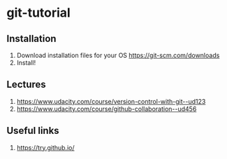 # git-tutorial
## Installation
1. Download installation files for your OS https://git-scm.com/downloads
1. Install!

## Lectures
1. https://www.udacity.com/course/version-control-with-git--ud123
1. https://www.udacity.com/course/github-collaboration--ud456
## Useful links
1. https://try.github.io/
